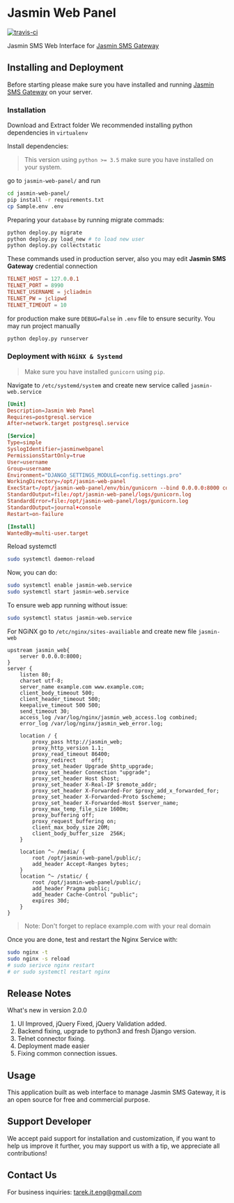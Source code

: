 # Jasmin Web Panel
<p>
	<a href="https://travis-ci.org/101t/jasmin-web-panel"><img src="https://travis-ci.org/101t/jasmin-web-panel.svg?branch=master" alt="travis-ci"></a>
</p>

Jasmin SMS Web Interface for [Jasmin SMS Gateway](https://github.com/jookies/jasmin)

## Installing and Deployment

Before starting please make sure you have installed and running [Jasmin SMS Gateway](http://docs.jasminsms.com/en/latest/installation/index.html) on your server.

### Installation

Download and Extract folder We recommended installing python dependencies in `virtualenv`

Install dependencies:

> This version using `python >= 3.5` make sure you have installed on your system.

go to `jasmin-web-panel/` and run

```sh
cd jasmin-web-panel/
pip install -r requirements.txt
cp Sample.env .env
```
Preparing your `database` by running migrate commads:
```sh
python deploy.py migrate
python deploy.py load_new # to load new user
python deploy.py collectstatic
```
These commands used in production server, also you may edit **Jasmin SMS Gateway** credential connection
```conf
TELNET_HOST = 127.0.0.1
TELNET_PORT = 8990
TELNET_USERNAME = jcliadmin
TELNET_PW = jclipwd
TELNET_TIMEOUT = 10
```
for production make sure `DEBUG=False` in `.env` file to ensure security.
You may run project manually
```sh
python deploy.py runserver
```

### Deployment with `NGiNX & Systemd`

> Make sure you have installed `gunicorn` using `pip`.

Navigate to `/etc/systemd/system` and create new service called `jasmin-web.service`

```conf
[Unit]
Description=Jasmin Web Panel
Requires=postgresql.service
After=network.target postgresql.service

[Service]
Type=simple
SyslogIdentifier=jasminwebpanel
PermissionsStartOnly=true
User=username
Group=username
Environment="DJANGO_SETTINGS_MODULE=config.settings.pro"
WorkingDirectory=/opt/jasmin-web-panel
ExecStart=/opt/jasmin-web-panel/env/bin/gunicorn --bind 0.0.0.0:8000 config.wsgi -w 3 --timeout=120 --log-level=error
StandardOutput=file:/opt/jasmin-web-panel/logs/gunicorn.log
StandardError=file:/opt/jasmin-web-panel/logs/gunicorn.log
StandardOutput=journal+console
Restart=on-failure

[Install]
WantedBy=multi-user.target
```
Reload systemctl

```sh
sudo systemctl daemon-reload
```
Now, you can do:
```sh
sudo systemctl enable jasmin-web.service
sudo systemctl start jasmin-web.service
```
To ensure web app running without issue:
```sh
sudo systemctl status jasmin-web.service
```
For NGiNX go to `/etc/nginx/sites-availiable` and create new file `jasmin-web`

```nginx
upstream jasmin_web{
    server 0.0.0.0:8000;
}
server {
    listen 80;
    charset utf-8;
    server_name example.com www.example.com;
    client_body_timeout 500;
    client_header_timeout 500;
    keepalive_timeout 500 500;
    send_timeout 30;
    access_log /var/log/nginx/jasmin_web_access.log combined;
    error_log /var/log/nginx/jasmin_web_error.log;

    location / {
        proxy_pass http://jasmin_web;
        proxy_http_version 1.1;
        proxy_read_timeout 86400;
        proxy_redirect     off;
        proxy_set_header Upgrade $http_upgrade;
        proxy_set_header Connection "upgrade";
        proxy_set_header Host $host;
        proxy_set_header X-Real-IP $remote_addr;
        proxy_set_header X-Forwarded-For $proxy_add_x_forwarded_for;
        proxy_set_header X-Forwarded-Proto $scheme;
        proxy_set_header X-Forwarded-Host $server_name;
        proxy_max_temp_file_size 1600m;
        proxy_buffering off;
        proxy_request_buffering on;
        client_max_body_size 20M;
        client_body_buffer_size  256K;
    }

    location ^~ /media/ {
        root /opt/jasmin-web-panel/public/;
        add_header Accept-Ranges bytes;
    }
    location ^~ /static/ {
        root /opt/jasmin-web-panel/public/;
        add_header Pragma public;
        add_header Cache-Control "public";
        expires 30d;
    }
}
```
> Note: Don't forget to replace example.com with your real domain

Once you are done, test and restart the Nginx Service with:
```sh
sudo nginx -t
sudo nginx -s reload 
# sudo serivce nginx restart 
# or sudo systemctl restart nginx
```

## Release Notes

What's new in version 2.0.0
1. UI Improved, jQuery Fixed, jQuery Validation added.
2. Backend fixing, upgrade to python3 and fresh Django version.
3. Telnet connector fixing.
4. Deployment made easier
5. Fixing common connection issues.

## Usage

This application built as web interface to manage Jasmin SMS Gateway, it is an open source for free and commercial purpose.

## Support Developer

We accept paid support for installation and customization, if you want to help us improve it further, you may support us with a tip, we appreciate all contributions!

## Contact Us

For business inquiries: tarek.it.eng@gmail.com